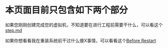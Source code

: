 # 本页面目前只包含如下两个部分
如果您刚刚创建完成您的虚拟机，不知道要在进行工程前需要干什么，可以看这个[step.md](https://github.com/Epiphy11um/firstTest/blob/main/step.md)

如果你想看看我在重装系统前干过什么傻X事情，可以看看这个[Before Restart](https://github.com/Epiphy11um/firstTest/blob/main/beforeRESTART.md)
